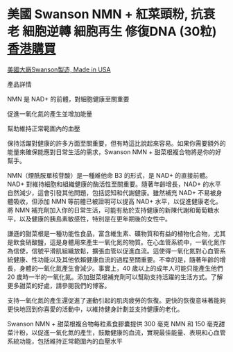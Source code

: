# 美國 Swanson NMN + 紅菜頭粉, 抗衰老 細胞逆轉 細胞再生 修復DNA (30粒)  [香港購買](https://haircores.com/)



[美國大廠Swanson製造, Made in USA](https://haircores.com/product/%e7%be%8e%e5%9c%8b-swanson-nmn-%e7%b4%85%e8%8f%9c%e9%a0%ad%e7%b2%89-%e6%8a%97%e8%a1%b0%e8%80%81-%e7%b4%b0%e8%83%9e%e9%80%86%e8%bd%89-%e7%b4%b0%e8%83%9e%e5%86%8d%e7%94%9f-%e4%bf%ae%e5%be%a9dna-30/)

產品詳情

NMN 是 NAD+ 的前體，對細胞健康至關重要

促進一氧化氮的產生並增加能量

幫助維持正常範圍內的血壓

保持活躍對健康的許多方面至關重要，但有時這比說起來容易。如果你需要額外的能量來確保能應對日常生活的需求，Swanson NMN + 甜菜根複合物將是你的好幫手。

NMN（煙酰胺單核苷酸）是一種維他命 B3 的形式，是 NAD+ 的直接前體。NAD+ 對維持細胞和組織健康的酶活性至關重要。隨著年齡增長，NAD+ 的水平自然減少，這會引發其他問題，包括認知和代謝健康。雖然補充 NAD+ 不易被身體吸收，但添加 NMN 等前體已被證明可以提高 NAD+ 水平，以促進健康老化。將 NMN 補充劑加入你的日常生活，可能有助於支持健康的新陳代謝和葡萄糖水平，以及健康的胰島素敏感性，特別是在更年期後的女性中。

謙遜的甜菜根是一種功能性食品，富含維生素、礦物質和有益的植物化合物，尤其是飲食硝酸鹽，這是身體用來產生一氧化氮的物質。在心血管系統中，一氧化氮作為信使，信號平滑肌組織放鬆，擴張血管以促進血流。這使得一氧化氮對心血管系統健康、性功能以及其他依賴健康血流的過程至關重要。不幸的是，隨著年齡的增長，身體的一氧化氮產生會減少。事實上，40 歲以上的成年人可能只能產生他們 20 歲時一半的一氧化氮。添加甜菜根補充劑可以幫助支持活躍的生活方式。了解更多甜菜的好處，請參閱我們的博客。

支持一氧化氮的產生還促進了運動引起的肌肉疲勞的恢復。更快的恢復意味著能夠更快地回到你喜愛的活動中，以維持健身計劃並支持健康的老化。

Swanson NMN + 甜菜根複合物每粒素食膠囊提供 300 毫克 NMN 和 150 毫克甜菜汁粉，以促進一氧化氮的產生，鼓勵健康的血流，實現最佳能量、表現和心血管系統功能，包括維持正常範圍內的血壓水平
